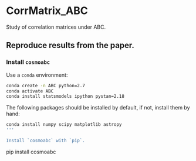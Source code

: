 # CorrMatrix_ABC
Study of correlation matrices under ABC.

## Reproduce results from the paper.

### Install ```cosmoabc```

Use a `conda` environment:

```bash
conda create -n ABC python=2.7
conda activate ABC
conda install statsmodels ipython pystan=2.18
```
The following packages should be installed by default, if not, install them by hand:
```bash
conda install numpy scipy matplotlib astropy
'''

Install `cosmoabc` with `pip`.
```
pip install cosmoabc
```
